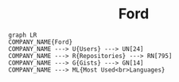 <h1 align="center">Ford</h1>

```mermaid
graph LR
COMPANY_NAME{Ford}
COMPANY_NAME ---> U{Users} ---> UN[24]
COMPANY_NAME ---> R{Repositories} ---> RN[795]
COMPANY_NAME ---> G{Gists} ---> GN[14]
COMPANY_NAME ---> ML{Most Used<br>Languages}
```
